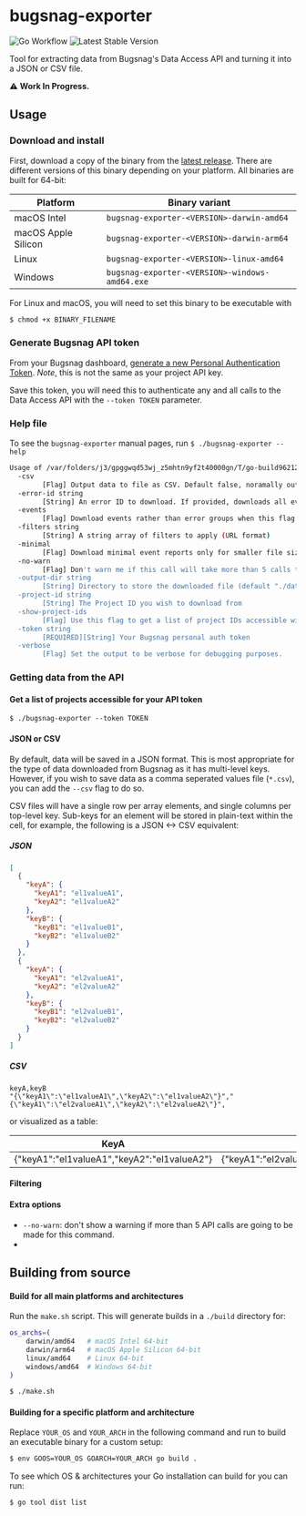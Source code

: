# bugsnag-exporter

![Go Workflow](https://github.com/xander-jones/bugsnag-exporter/actions/workflows/go.yml/badge.svg)
![Latest Stable Version](https://img.shields.io/github/v/release/xander-jones/bugsnag-exporter)

Tool for extracting data from Bugsnag's Data Access API and turning it into a JSON or CSV file.

:warning: **Work In Progress.**

## Usage

### Download and install

First, download a copy of the binary from the [latest release](https://github.com/xander-jones/bugsnag-exporter/releases). There are different versions of this binary depending on your platform. All binaries are built for 64-bit:


| Platform | Binary variant |
|---|---|
| macOS Intel | `bugsnag-exporter-<VERSION>-darwin-amd64` |
| macOS Apple Silicon | `bugsnag-exporter-<VERSION>-darwin-arm64` |
| Linux | `bugsnag-exporter-<VERSION>-linux-amd64` |
| Windows | `bugsnag-exporter-<VERSION>-windows-amd64.exe` |

For Linux and macOS, you will need to set this binary to be executable with

```sh
$ chmod +x BINARY_FILENAME
```

### Generate Bugsnag API token

From your Bugsnag dashboard, [generate a new Personal Authentication Token](https://app.bugsnag.com/settings/my-account). *Note*, this is not the same as your project API key.

Save this token, you will need this to authenticate any and all calls to the Data Access API with the `--token TOKEN` parameter.


### Help file

To see the `bugsnag-exporter` manual pages, run `$ ./bugsnag-exporter --help`

```sh
Usage of /var/folders/j3/gpggwqd53wj_z5mhtn9yf2t40000gn/T/go-build962128733/b001/exe/main:
  -csv
        [Flag] Output data to file as CSV. Default false, noramally outputs as JSON
  -error-id string
        [String] An error ID to download. If provided, downloads all events within filters for this error ID
  -events
        [Flag] Download events rather than error groups when this flag is enabled. Requires --project-id (and optionally --error-id)
  -filters string
        [String] A string array of filters to apply (URL format)
  -minimal
        [Flag] Download minimal event reports only for smaller file sizes
  -no-warn
        [Flag] Don't warn me if this call will take more than 5 calls to the API
  -output-dir string
        [String] Directory to store the downloaded file (default "./data")
  -project-id string
        [String] The Project ID you wish to download from
  -show-project-ids
        [Flag] Use this flag to get a list of project IDs accessible with your token. Overrides any other flags
  -token string
        [REQUIRED][String] Your Bugsnag personal auth token
  -verbose
        [Flag] Set the output to be verbose for debugging purposes.
```

### Getting data from the API



#### Get a list of projects accessible for your API token

```
$ ./bugsnag-exporter --token TOKEN 
```

#### JSON or CSV

By default, data will be saved in a JSON format. This is most appropriate for the type of data downloaded from Bugsnag as it has multi-level keys. However, if you wish to save data as a comma seperated values file (`*.csv`), you can add the `--csv` flag to do so.

CSV files will have a single row per array elements, and single columns per top-level key. Sub-keys for an element will be stored in plain-text within the cell, for example, the following is a JSON <-> CSV equivalent:

##### JSON

```json
[
  {
    "keyA": {
      "keyA1": "el1valueA1",
      "keyA2": "el1valueA2"
    },
    "keyB": {
      "keyB1": "el1valueB1",
      "keyB2": "el1valueB2"
    }
  },
  {
    "keyA": {
      "keyA1": "el2valueA1",
      "keyA2": "el2valueA2"
    },
    "keyB": {
      "keyB1": "el2valueB1",
      "keyB2": "el2valueB2"
    }
  }
]
```

##### CSV

```csv
keyA,keyB
"{\"keyA1\":\"el1valueA1\",\"keyA2\":\"el1valueA2\"}","{\"keyA1\":\"el2valueA1\",\"keyA2\":\"el2valueA2\"}",
```

or visualized as a table:

|KeyA|KeyB|
|---|---|
|{\"keyA1\":\"el1valueA1\",\"keyA2\":\"el1valueA2\"}|{\"keyA1\":\"el2valueA1\",\"keyA2\":\"el2valueA2\"}|
#### Filtering



#### Extra options

* `--no-warn`: don't show a warning if more than 5 API calls are going to be made for this command.
* 

## Building from source

#### Build for all main platforms and architectures

Run the `make.sh` script. This will generate builds in a `./build` directory for:

```sh
os_archs=(
    darwin/amd64   # macOS Intel 64-bit
    darwin/arm64   # macOS Apple Silicon 64-bit
    linux/amd64    # Linux 64-bit
    windows/amd64  # Windows 64-bit
)
```

```sh
$ ./make.sh
```

#### Building for a specific platform and architecture

Replace `YOUR_OS` and `YOUR_ARCH` in the following command and run to build an executable binary for a custom setup:

```sh
$ env GOOS=YOUR_OS GOARCH=YOUR_ARCH go build .
```

To see which OS & architectures your Go installation can build for you can run:

```sh
$ go tool dist list
```
